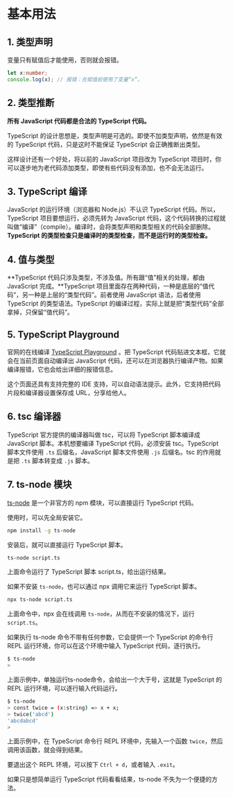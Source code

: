# 基本用法

## 1. 类型声明

变量只有赋值后才能使用，否则就会报错。

```typescript
let x:number;
console.log(x); // 报错：在赋值前使用了变量“x”。
```

## 2. 类型推断

**所有 JavaScript 代码都是合法的 TypeScript 代码。**

TypeScript 的设计思想是，类型声明是可选的。即使不加类型声明，依然是有效的 TypeScript 代码，只是这时不能保证 TypeScript 会正确推断出类型。

这样设计还有一个好处，将以前的 JavaScript 项目改为 TypeScript 项目时，你可以逐步地为老代码添加类型，即使有些代码没有添加，也不会无法运行。

## 3. TypeScript 编译

JavaScript 的运行环境（浏览器和 Node.js）不认识 TypeScript 代码。所以，TypeScript 项目要想运行，必须先转为 JavaScript 代码，这个代码转换的过程就叫做“编译”（compile）。编译时，会将类型声明和类型相关的代码全部删除。**TypeScript 的类型检查只是编译时的类型检查，而不是运行时的类型检查。**

## 4. 值与类型

**TypeScript 代码只涉及类型，不涉及值。所有跟“值”相关的处理，都由 JavaScript 完成。**TypeScript 项目里面存在两种代码，一种是底层的“值代码”，另一种是上层的“类型代码”。前者使用 JavaScript 语法，后者使用 TypeScript 的类型语法。TypeScript 的编译过程，实际上就是把“类型代码”全部拿掉，只保留“值代码”。

## 5. TypeScript Playground

官网的在线编译 [TypeScript Playground](http://www.typescriptlang.org/play/) 。把 TypeScript 代码贴进文本框，它就会在当前页面自动编译出 JavaScript 代码，还可以在浏览器执行编译产物。如果编译报错，它也会给出详细的报错信息。

这个页面还具有支持完整的 IDE 支持，可以自动语法提示。此外，它支持把代码片段和编译器设置保存成 URL，分享给他人。

## 6. tsc 编译器

TypeScript 官方提供的编译器叫做 tsc，可以将 TypeScript 脚本编译成 JavaScript 脚本。本机想要编译 TypeScript 代码，必须安装 tsc。TypeScript 脚本文件使用 `.ts` 后缀名，JavaScript 脚本文件使用 `.js` 后缀名。tsc 的作用就是把 `.ts` 脚本转变成 `.js` 脚本。

## 7. ts-node 模块

[ts-node](https://github.com/TypeStrong/ts-node) 是一个非官方的 npm 模块，可以直接运行 TypeScript 代码。

使用时，可以先全局安装它。

```bash
npm install -g ts-node
```

安装后，就可以直接运行 TypeScript 脚本。

```bash
ts-node script.ts
```

上面命令运行了 TypeScript 脚本 script.ts，给出运行结果。

如果不安装 `ts-node`，也可以通过 npx 调用它来运行 TypeScript 脚本。

```bash
npx ts-node script.ts
```

上面命令中，npx 会在线调用 `ts-node`，从而在不安装的情况下，运行 `script.ts`。

如果执行 ts-node 命令不带有任何参数，它会提供一个 TypeScript 的命令行 REPL 运行环境，你可以在这个环境中输入 TypeScript 代码，逐行执行。

```bash
$ ts-node
>
```

上面示例中，单独运行ts-node命令，会给出一个大于号，这就是 TypeScript 的 REPL 运行环境，可以逐行输入代码运行。

```bash
$ ts-node
> const twice = (x:string) => x + x;
> twice('abcd')
'abcdabcd'
> 
```

上面示例中，在 TypeScript 命令行 REPL 环境中，先输入一个函数 `twice`，然后调用该函数，就会得到结果。

要退出这个 REPL 环境，可以按下 `Ctrl + d`，或者输入 `.exit`。

如果只是想简单运行 TypeScript 代码看看结果，ts-node 不失为一个便捷的方法。
